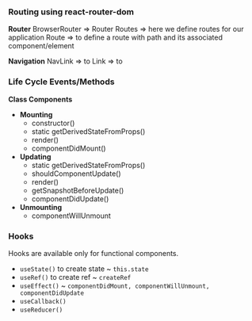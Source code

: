 ### Routing using react-router-dom
**Router**
BrowserRouter => Router
Routes => here we define routes for our application
Route => to define a route with path and its associated component/element

**Navigation**
NavLink => to
Link => to

### Life Cycle Events/Methods
**Class Components**

- **Mounting**
    - constructor()
    - static getDerivedStateFromProps()
    - render()
    - componentDidMount()
- **Updating**
    - static getDerivedStateFromProps()
    - shouldComponentUpdate()
    - render()
    - getSnapshotBeforeUpdate()
    - componentDidUpdate()
- **Unmounting**
    - componentWillUnmount
    
### Hooks
Hooks are available only for functional components.

- `useState()` to create state ~ `this.state`
- `useRef()` to create ref ~ `createRef`
- `useEffect()` ~ `componentDidMount, componentWillUnmount, componentDidUpdate`
- `useCallback()`
- `useReducer()`
